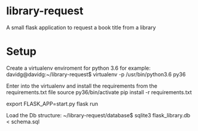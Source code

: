 # library-request
A small flask application to request a book title from a library

# Setup
Create a virtualenv enviroment for python 3.6 for example:
davidg@davidg:~/library-request$ virtualenv -p /usr/bin/python3.6 py36


Enter into the virtualenv and install the requirements from the requirements.txt file
source py36/bin/activate
pip install -r requirements.txt

export FLASK_APP=start.py
flask run

Load the Db structure:
~/library-request/database$ sqlite3 flask_library.db < schema.sql